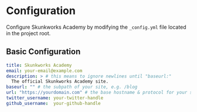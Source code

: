 # Configuration

Configure Skunkworks Academy by modifying the `_config.yml` file located in the project root.

## Basic Configuration

```yaml
title: Skunkworks Academy
email: your-email@example.com
description: > # this means to ignore newlines until "baseurl:"
  The official Skunkworks Academy site.
baseurl: "" # the subpath of your site, e.g. /blog
url: "https://yourdomain.com" # the base hostname & protocol for your site
twitter_username: your-twitter-handle
github_username:  your-github-handle
